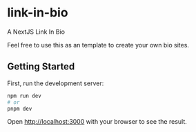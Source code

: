 # link-in-bio
A NextJS Link In Bio

Feel free to use this as an template to create your own bio sites.

## Getting Started

First, run the development server:

```bash
npm run dev
# or
pnpm dev
```

Open [http://localhost:3000](http://localhost:3000) with your browser to see the result.



